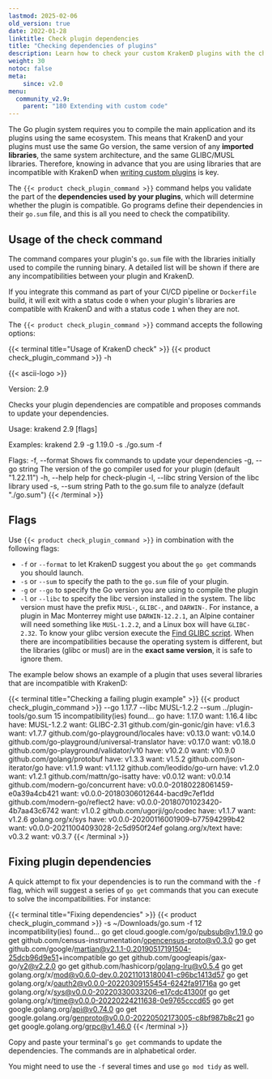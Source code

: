 ```yaml
---
lastmod: 2025-02-06
old_version: true
date: 2022-01-28
linktitle: Check plugin dependencies
title: "Checking dependencies of plugins"
description: Learn how to check your custom KrakenD plugins with the check-plugin command and ensure that your developments are compatible and loadable by KrakenD during runtime.
weight: 30
notoc: false
meta:
    since: v2.0
menu:
  community_v2.9:
    parent: "180 Extending with custom code"
---
```

The Go plugin system requires you to compile the main application and its plugins using the same ecosystem. This means that KrakenD and your plugins must use the same Go version, the same version of any **imported libraries**, the same system architecture, and the same GLIBC/MUSL libraries. Therefore, knowing in advance that you are using libraries that are incompatible with KrakenD when [writing custom plugins](/docs/v2.9/extending/writing-plugins/) is key.

The `{{< product check_plugin_command >}}` command helps you validate the part of the **dependencies used by your plugins**, which will determine whether the plugin is compatible. Go programs define their dependencies in their `go.sum` file, and this is all you need to check the compatibility.

## Usage of the check command
The command compares your plugin's `go.sum` file with the libraries initially used to compile the running binary. A detailed list will be shown if there are any incompatibilities between your plugin and KrakenD.

If you integrate this command as part of your CI/CD pipeline or `Dockerfile` build, it will exit with a status code `0` when your plugin's libraries are compatible with KrakenD and with a status code `1` when they are not.

The `{{< product check_plugin_command >}}` command accepts the following options:

{{< terminal title="Usage of KrakenD check" >}}
{{< product check_plugin_command >}} -h

{{< ascii-logo >}}

Version: 2.9

Checks your plugin dependencies are compatible and proposes commands to update your dependencies.

Usage:
  krakend 2.9 [flags]

Examples:
 krakend 2.9 -g 1.19.0 -s ./go.sum -f

Flags:
  -f, --format        Shows fix commands to update your dependencies
  -g, --go string     The version of the go compiler used for your plugin (default "1.22.11")
  -h, --help          help for check-plugin
  -l, --libc string   Version of the libc library used
  -s, --sum string    Path to the go.sum file to analyze (default "./go.sum")
{{< /terminal >}}

## Flags
Use `{{< product check_plugin_command >}}` in combination with the following flags:

- `-f` or `--format` to let KrakenD suggest you about the `go get` commands you should launch.
- `-s` or `--sum` to specify the path to the `go.sum` file of your plugin.
- `-g` or `--go` to specify the Go version you are using to compile the plugin
- `-l` or `--libc` to specify the libc version installed in the system. The libc version must have the prefix `MUSL-`, `GLIBC-`, and `DARWIN-`. For instance, a plugin in Mac Monterrey might use `DARWIN-12.2.1`, an Alpine container will need something like `MUSL-1.2.2`, and a Linux box will have `GLIBC-2.32`. To know your glibc version execute the [Find GLIBC script](https://github.com/krakend/krakend-ce/blob/master/find_glibc.sh). When there are incompatibilities because the operating system is different, but the libraries (glibc or musl) are in the **exact same version**, it is safe to ignore them.

The example below shows an example of a plugin that uses several libraries that are incompatible with KrakenD:

{{< terminal title="Checking a failing plugin example" >}}
{{< product check_plugin_command >}} --go 1.17.7 --libc MUSL-1.2.2 --sum ../plugin-tools/go.sum
15 incompatibility(ies) found...
go
    have: 1.17.0
    want: 1.16.4
libc
    have: MUSL-1.2.2
    want: GLIBC-2.31
github.com/gin-gonic/gin
    have: v1.6.3
    want: v1.7.7
github.com/go-playground/locales
    have: v0.13.0
    want: v0.14.0
github.com/go-playground/universal-translator
    have: v0.17.0
    want: v0.18.0
github.com/go-playground/validator/v10
    have: v10.2.0
    want: v10.9.0
github.com/golang/protobuf
    have: v1.3.3
    want: v1.5.2
github.com/json-iterator/go
    have: v1.1.9
    want: v1.1.12
github.com/leodido/go-urn
    have: v1.2.0
    want: v1.2.1
github.com/mattn/go-isatty
    have: v0.0.12
    want: v0.0.14
github.com/modern-go/concurrent
    have: v0.0.0-20180228061459-e0a39a4cb421
    want: v0.0.0-20180306012644-bacd9c7ef1dd
github.com/modern-go/reflect2
    have: v0.0.0-20180701023420-4b7aa43c6742
    want: v1.0.2
github.com/ugorji/go/codec
    have: v1.1.7
    want: v1.2.6
golang.org/x/sys
    have: v0.0.0-20200116001909-b77594299b42
    want: v0.0.0-20211004093028-2c5d950f24ef
golang.org/x/text
    have: v0.3.2
    want: v0.3.7
{{< /terminal >}}

## Fixing plugin dependencies
A quick attempt to fix your dependencies is to run the command with the `-f` flag, which will suggest a series of `go get` commands that you can execute to solve the incompatibilities. For instance:

{{< terminal title="Fixing dependencies" >}}
{{< product check_plugin_command >}} -s ~/Downloads/go.sum -f
12 incompatibility(ies) found...
go get cloud.google.com/go/pubsub@v1.19.0
go get github.com/census-instrumentation/opencensus-proto@v0.3.0
go get github.com/google/martian@v2.1.1-0.20190517191504-25dcb96d9e51+incompatible
go get github.com/googleapis/gax-go/v2@v2.2.0
go get github.com/hashicorp/golang-lru@v0.5.4
go get golang.org/x/mod@v0.6.0-dev.0.20211013180041-c96bc1413d57
go get golang.org/x/oauth2@v0.0.0-20220309155454-6242fa91716a
go get golang.org/x/sys@v0.0.0-20220330033206-e17cdc41300f
go get golang.org/x/time@v0.0.0-20220224211638-0e9765cccd65
go get google.golang.org/api@v0.74.0
go get google.golang.org/genproto@v0.0.0-20220502173005-c8bf987b8c21
go get google.golang.org/grpc@v1.46.0
{{< /terminal >}}

Copy and paste your terminal's `go get` commands to update the dependencies. The commands are in alphabetical order.

You might need to use the `-f` several times and use `go mod tidy` as well.
